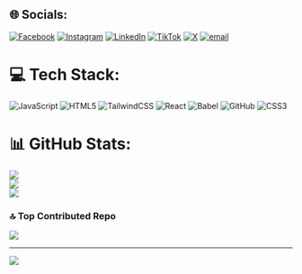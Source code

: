 
## 🌐 Socials:
[![Facebook](https://img.shields.io/badge/Facebook-%231877F2.svg?logo=Facebook&logoColor=white)](https://facebook.com/kamwerudaniel) [![Instagram](https://img.shields.io/badge/Instagram-%23E4405F.svg?logo=Instagram&logoColor=white)](https://instagram.com/dankamweru) [![LinkedIn](https://img.shields.io/badge/LinkedIn-%230077B5.svg?logo=linkedin&logoColor=white)](https://linkedin.com/in/Danielkamweru) [![TikTok](https://img.shields.io/badge/TikTok-%23000000.svg?logo=TikTok&logoColor=white)](https://tiktok.com/@dan) [![X](https://img.shields.io/badge/X-black.svg?logo=X&logoColor=white)](https://x.com/DanielKamweru) [![email](https://img.shields.io/badge/Email-D14836?logo=gmail&logoColor=white)](mailto:kamwerudaniel5@gmail.com) 

# 💻 Tech Stack:
![JavaScript](https://img.shields.io/badge/javascript-%23323330.svg?style=for-the-badge&logo=javascript&logoColor=%23F7DF1E) ![HTML5](https://img.shields.io/badge/html5-%23E34F26.svg?style=for-the-badge&logo=html5&logoColor=white) ![TailwindCSS](https://img.shields.io/badge/tailwindcss-%2338B2AC.svg?style=for-the-badge&logo=tailwind-css&logoColor=white) ![React](https://img.shields.io/badge/react-%2320232a.svg?style=for-the-badge&logo=react&logoColor=%2361DAFB) ![Babel](https://img.shields.io/badge/Babel-F9DC3e?style=for-the-badge&logo=babel&logoColor=black) ![GitHub](https://img.shields.io/badge/github-%23121011.svg?style=for-the-badge&logo=github&logoColor=white) ![CSS3](https://img.shields.io/badge/css3-%231572B6.svg?style=for-the-badge&logo=css3&logoColor=white)
# 📊 GitHub Stats:
![](https://github-readme-stats.vercel.app/api?username=danielkamweru&theme=dark&hide_border=false&include_all_commits=false&count_private=false)<br/>
![](https://nirzak-streak-stats.vercel.app/?user=danielkamweru&theme=dark&hide_border=false)<br/>
![](https://github-readme-stats.vercel.app/api/top-langs/?username=danielkamweru&theme=dark&hide_border=false&include_all_commits=false&count_private=false&layout=compact)

### 🔝 Top Contributed Repo
![](https://github-contributor-stats.vercel.app/api?username=danielkamweru&limit=5&theme=dark&combine_all_yearly_contributions=true)

---
[![](https://visitcount.itsvg.in/api?id=danielkamweru&icon=0&color=0)](https://visitcount.itsvg.in)

<!-- Proudly created with GPRM ( https://gprm.itsvg.in ) -->
